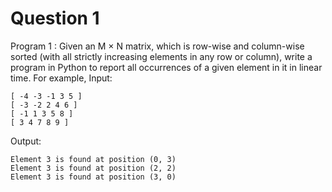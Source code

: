 # Question 1

Program 1 :
Given an M × N matrix, which is row-wise and column-wise sorted (with all strictly increasing elements
in any row or column), write a program in Python to report all occurrences of a given element in it in
linear time.
For example,
Input:

```text
[ -4 -3 -1 3 5 ]
[ -3 -2 2 4 6 ]
[ -1 1 3 5 8 ]
[ 3 4 7 8 9 ]
```

Output:

```text
Element 3 is found at position (0, 3)
Element 3 is found at position (2, 2)
Element 3 is found at position (3, 0)
```
